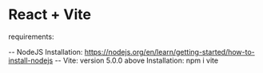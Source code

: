 # React + Vite

requirements:

-- NodeJS
Installation: https://nodejs.org/en/learn/getting-started/how-to-install-nodejs
-- Vite: version 5.0.0 above
Installation: npm i vite
